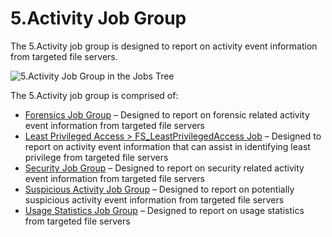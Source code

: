 # 5.Activity Job Group

The 5.Activity job group is designed to report on activity event information from targeted file
servers.

![5.Activity Job Group in the Jobs Tree](/img/versioned_docs/enterpriseauditor_11.6/enterpriseauditor/admin/hostmanagement/jobstree.webp)

The 5.Activity job group is comprised of:

- [Forensics Job Group](/versioned_docs/enterpriseauditor_11.6/enterpriseauditor/solutions/filesystem/activity/forensics/overview.md)
  – Designed to report on forensic related activity event information from targeted file servers
- [Least Privileged Access > FS_LeastPrivilegedAccess Job](/versioned_docs/enterpriseauditor_11.6/enterpriseauditor/solutions/filesystem/activity/fs_leastprivilegedaccess.md)
  – Designed to report on activity event information that can assist in identifying least privilege
  from targeted file servers
- [Security Job Group](/versioned_docs/enterpriseauditor_11.6/enterpriseauditor/solutions/filesystem/activity/security/overview.md)
  – Designed to report on security related activity event information from targeted file servers
- [Suspicious Activity Job Group](/versioned_docs/enterpriseauditor_11.6/enterpriseauditor/solutions/filesystem/activity/suspiciousactivity/overview.md)
  – Designed to report on potentially suspicious activity event information from targeted file
  servers
- [Usage Statistics Job Group](/versioned_docs/enterpriseauditor_11.6/enterpriseauditor/solutions/filesystem/activity/usagestatistics/overview.md)
  – Designed to report on usage statistics from targeted file servers
